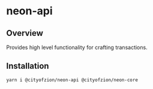 # neon-api

## Overview

Provides high level functionality for crafting transactions.


## Installation

```sh
yarn i @cityofzion/neon-api @cityofzion/neon-core
```

